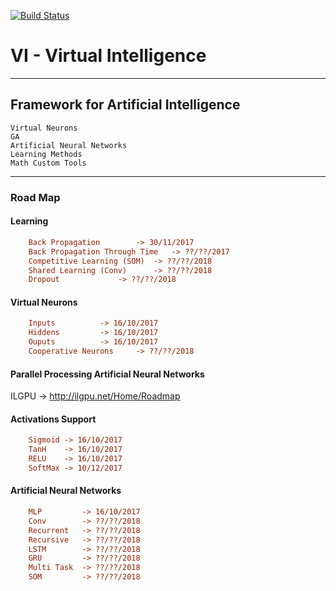 [![Build Status](https://travis-ci.org/snownz/Virtual-Intelligence.svg?branch=master)](https://travis-ci.org/snownz/Virtual-Intelligence)

# VI - Virtual Intelligence
----------------------------
Framework for Artificial Intelligence 
----------------------
	Virtual Neurons
	GA
	Artificial Neural Networks
	Learning Methods
	Math Custom Tools
-------------------------


### Road Map

#### Learning
```ini
	Back Propagation 		-> 30/11/2017
	Back Propagation Through Time 	-> ??/??/2017
	Competitive Learning (SOM) 	-> ??/??/2018
	Shared Learning (Conv) 		-> ??/??/2018
	Dropout 			-> ??/??/2018
```

#### Virtual Neurons
```ini
	Inputs 			-> 16/10/2017
	Hiddens			-> 16/10/2017
	Ouputs 			-> 16/10/2017
	Cooperative Neurons 	-> ??/??/2018
```

#### Parallel Processing Artificial Neural Networks
ILGPU -> http://ilgpu.net/Home/Roadmap

#### Activations Support
```ini
	Sigmoid	-> 16/10/2017
	TanH	-> 16/10/2017
	RELU	-> 16/10/2017
	SoftMax	-> 10/12/2017
```

#### Artificial Neural Networks
```ini
	MLP 		-> 16/10/2017
	Conv 		-> ??/??/2018
	Recurrent 	-> ??/??/2018
	Recursive 	-> ??/??/2018
	LSTM 		-> ??/??/2018
	GRU 		-> ??/??/2018
	Multi Task 	-> ??/??/2018
	SOM 		-> ??/??/2018
```
